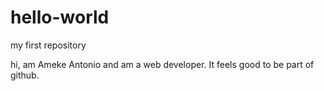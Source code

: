 # hello-world
my first repository

hi, am Ameke Antonio and am a web developer. It feels good to be part of github.
